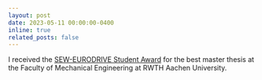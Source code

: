```yaml
---
layout: post
date: 2023-05-11 00:00:00-0400
inline: true
related_posts: false
---
```


I received the [SEW-EURODRIVE Student Award](https://www.sew-eurodrive-stiftung.de/en/#student-award) for the best master thesis at the Faculty of Mechanical Engineering at RWTH Aachen University.